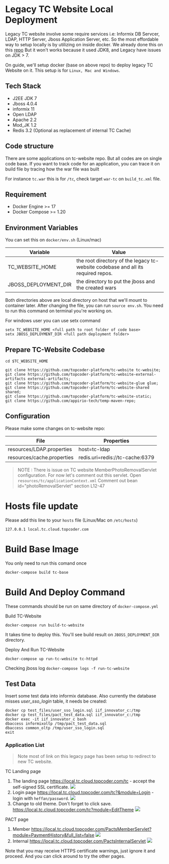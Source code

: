 # Legacy TC Website Local Deployment

Legacy TC website involve some require services i.e: Informix DB Servcer, LDAP, HTTP Server, Jboss Application Server, etc. So the most effordable way to setup locally is by utilizing on inside docker. We already done this on this [repo](https://github.com/appirio-tech/tc-common-tutorials/tree/master/docker/tc-website) But it won't works because it used JDK8, and Legacy have issues on JDK > 7. 

On guide, we'll setup docker (base on above repo) to deploy legacy TC Website on it.
This setup is for `Linux, Mac and Windows`.

## Tech Stack
- J2EE JDK 7
- Jboss 4.0.4
- informix 11
- Open LDAP
- Apache 2.2
- Mod_JK 1.2
- Redis 3.2 (Optional as replacement of internal TC Cache)

## Code structure
There are some applications on tc-website repo. But all codes are on single code base.
If you want to track code for an application, you can trace it on build file by tracing how the war file was built

For instance `tc.war` this is for `/tc`, check target `war-tc` on `build_tc.xml` file.

## Requirement
- Docker Engine >= 17
- Docker Compose >= 1.20

## Environment Variables
You can set this on `docker/env.sh` (Linux/mac)

| Variable        | Value |
|-----------------|-------|
| TC_WEBSITE_HOME | the root directory of the legacy tc-website codebase and all its required repos. |
| JBOSS_DEPLOYMENT_DIR | the directory to put the jboss and the created wars |


Both directories above are local directory on host that we'll mount to container later.
After changing the file, you can run
`source env.sh`. You need to run this command on terminal you're working on.

For windows user you can use setx command
```
setx TC_WEBSITE_HOME <full path to root folder of code base>
setx JBOSS_DEPLOYMENT_DIR <full path deployment folder>
```


## Prepare TC-Website Codebase
```
cd $TC_WEBSITE_HOME

git clone https://github.com/topcoder-platform/tc-website tc-website;
git clone https://github.com/topcoder-platform/tc-website-external-artifacts external-artifacts;
git clone https://github.com/topcoder-platform/tc-website-glue glue;
git clone https://github.com/topcoder-platform/tc-website-shared shared;
git clone https://github.com/topcoder-platform/tc-website-static;
git clone https://github.com/appirio-tech/temp-maven-repo;
```

## Configuration
Please make some changes on tc-website repo:

| File                     | Properties                     |
|--------------------------|--------------------------------|
|resources/LDAP.properties | host=tc-ldap                   |
|resources/cache.properties| redis.uri=redis://tc-cache:6379|


> NOTE : There is issue on TC website MemberPhotoRemovalServlet configuration.
> For now let's comment out this servlet.
> Open `resources/tc/applicationContext.xml`
> Comment out bean id="photoRemovalServlet" section L12-47
> 

# Hosts file update
Please add this line to your `hosts` file (Linux/Mac on `/etc/hosts`)
```
127.0.0.1 local.tc.cloud.topcoder.com
```

# Build Base Image
You only need to run this comand once
```
docker-compose build tc-base
```

# Build And Deploy Command
These commands should be run on same directory of `docker-compose.yml`

Build TC-Website
```
docker-compose run build-tc-website
```
It takes time to deploy this. You'll see build result on `JBOSS_DEPLOYMENT_DIR` directory.

Deploy And Run TC-Website
```
docker-compose up run-tc-website tc-httpd
```

Checking jboss log
`docker-compose logs -f run-tc-website`


## Test Data

Insert some test data into informix database. Also currently the database misses *user_sso_login* table, it needs be created:

```shell
docker cp test_files/user_sso_login.sql iif_innovator_c:/tmp
docker cp test_files/pact_test_data.sql iif_innovator_c:/tmp
docker exec -it iif_innovator_c bash
dbaccess informixoltp /tmp/pact_test_data.sql
dbaccess common_oltp /tmp/user_sso_login.sql
exit
```

### Application List
> Note most of link on this legacy page has been setup to redirect to new TC website.

TC Landing page

1. The landing page
https://local.tc.cloud.topcoder.com/tc - accept the self-signed SSL certificate.
![](images/1tc.png)
2. Login page
https://local.tc.cloud.topcoder.com/tc?&module=Login - login with `heffan/password`.
![](images/2login.png)
3. Change to old theme. Don't forget to click save. 
https://local.tc.cloud.topcoder.com/tc?module=EditTheme
![](images/changeTheme.png)

PACT page
1. Member
https://local.tc.cloud.topcoder.com/PactsMemberServlet?module=PaymentHistory&full_list=false
![](images/pact-member.png)
2. Internal
https://local.tc.cloud.topcoder.com/PactsInternalServlet
![](images/pact-internal.png)


Note that you may receive HTTPS certificate warnings, just ignore it and proceed.
And you can click around to try the other pages.
